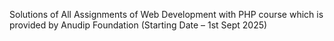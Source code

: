 Solutions of All Assignments of Web Development with PHP course which is provided by Anudip Foundation (Starting Date – 1st Sept 2025)
